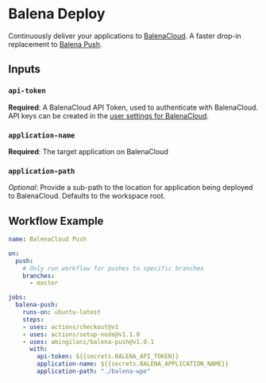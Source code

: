# Balena Deploy

Continuously deliver your applications to [BalenaCloud](https://www.balena.io/). A faster drop-in replacement to [Balena Push](https://github.com/theaccordance/balena-push).

## Inputs

### `api-token`

**Required**: A BalenaCloud API Token, used to authenticate with BalenaCloud.  API keys can be created in the [user settings for BalenaCloud](https://dashboard.balena-cloud.com/preferences/access-tokens).

### `application-name`

**Required**: The target application on BalenaCloud

### `application-path`

_Optional_: Provide a sub-path to the location for application being deployed to BalenaCloud.  Defaults to the workspace root.   

## Workflow Example
```yaml
name: BalenaCloud Push

on:
  push:
    # Only run workflow for pushes to specific branches
    branches:
      - master

jobs:
  balena-push:
    runs-on: ubuntu-latest
    steps:
    - uses: actions/checkout@v1
    - uses: actions/setup-node@v1.1.0
    - uses: amingilani/balena-push@v1.0.1
      with:
        api-token: ${{secrets.BALENA_API_TOKEN}}
        application-name: ${{secrets.BALENA_APPLICATION_NAME}}
        application-path: "./balena-wpe"
```
